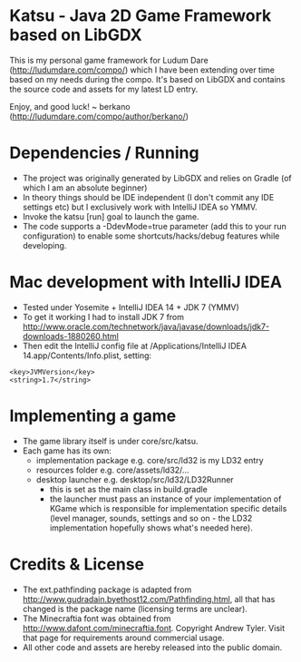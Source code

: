 # Katsu - Java 2D Game Framework based on LibGDX

This is my personal game framework for Ludum Dare (http://ludumdare.com/compo/)
which I have been extending over time based on my needs during the compo.
It's based on LibGDX and contains the source code and assets for my latest LD entry.

Enjoy, and good luck! ~ berkano (http://ludumdare.com/compo/author/berkano/)

# Dependencies / Running

- The project was originally generated by LibGDX and relies on Gradle (of which I am an absolute beginner)
- In theory things should be IDE independent (I don't commit any IDE settings etc) but I exclusively work with IntelliJ IDEA so YMMV.
- Invoke the katsu \[run\] goal to launch the game.
- The code supports a -DdevMode=true parameter (add this to your run configuration) to enable some shortcuts/hacks/debug features while developing.

# Mac development with IntelliJ IDEA

- Tested under Yosemite + IntelliJ IDEA 14 + JDK 7 (YMMV)
- To get it working I had to install JDK 7 from http://www.oracle.com/technetwork/java/javase/downloads/jdk7-downloads-1880260.html
- Then edit the IntelliJ config file at /Applications/IntelliJ IDEA 14.app/Contents/Info.plist, setting:
```
<key>JVMVersion</key>
<string>1.7</string>
```

# Implementing a game

- The game library itself is under core/src/katsu.
- Each game has its own:
    - implementation package e.g. core/src/ld32 is my LD32 entry
    - resources folder e.g. core/assets/ld32/...
    - desktop launcher e.g. desktop/src/ld32/LD32Runner
        - this is set as the main class in build.gradle
        - the launcher must pass an instance of your implementation of KGame which is responsible for implementation specific details (level manager, sounds, settings and so on - the LD32 implementation hopefully shows what's needed here).

# Credits & License

- The ext.pathfinding package is adapted from http://www.gudradain.byethost12.com/Pathfinding.html, all that has changed is the package name (licensing terms are unclear).
- The Minecraftia font was obtained from http://www.dafont.com/minecraftia.font. Copyright Andrew Tyler. Visit that page for requirements around commercial usage.
- All other code and assets are hereby released into the public domain.